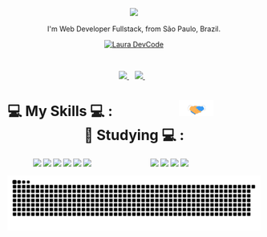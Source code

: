 <p align=center><img src="https://readme-typing-svg.herokuapp.com/?font=Fira+Code&lines=Olá+pessoal!+👋;Eu+sou+Laura+Beatriz!;ou+lauradevcode;Prazer+em+conhece-los!;🖥️💻&center=true&size=28"></p>
<p align='center'>
  I'm Web Developer Fullstack, from São Paulo, Brazil.
</p>

<p align="center">
<a href="https://github.com/lauradevcode">
<img src="https://c.tenor.com/3bTxZ4HdrysAAAAC/pixels-neon.gif" min-width="400px" max-width="400px" width="400px"  alt="Laura DevCode">

</p><br>

<p align='center'>

  <a href="https://www.linkedin.com/in/laurabeatrizlopes/">
    <img src="https://img.shields.io/badge/linkedin-%230077B5.svg?&style=for-the-badge&logo=linkedin&logoColor=white" />
  </a>&nbsp;&nbsp;

  <a href="https://www.instagram.com/lauraabeatrizsl/">
    <img src="https://img.shields.io/badge/instagram-%23E4405F.svg?&style=for-the-badge&logo=instagram&logoColor=white" />        
  </a>&nbsp;&nbsp;
  
</p>
  
<h1>  💻 My Skills 💻 :&nbsp;&nbsp;&nbsp;&nbsp;&nbsp;&nbsp;&nbsp;&nbsp;&nbsp;&nbsp;&nbsp;&nbsp;&nbsp;&nbsp;&nbsp;&nbsp;&nbsp;&nbsp;&nbsp; <img src="https://github.com/macagua/macagua/blob/master/assets/img/icons/handshake.gif" height="32px"/> &nbsp;&nbsp;&nbsp;&nbsp;&nbsp;&nbsp;&nbsp;&nbsp;&nbsp;&nbsp;&nbsp;&nbsp;&nbsp;&nbsp;&nbsp;&nbsp;&nbsp;&nbsp;&nbsp;&nbsp;&nbsp;&nbsp; 📖 Studying 💻 : </h1>
<div align="left">
  &nbsp;&nbsp;&nbsp;&nbsp;&nbsp;&nbsp;&nbsp;&nbsp;&nbsp;&nbsp;&nbsp;&nbsp;
  <img src="https://img.shields.io/badge/Bootstrap-563D7C?style=for-the-badge&logo=bootstrap&logoColor=white" height="25"/>
  <img src="https://img.shields.io/badge/JavaScript-323330?style=for-the-badge&logo=javascript&logoColor=F7DF1" height="25"/>
  <img src="![jQuery](https://img.shields.io/badge/jquery-%230769AD.svg?style=for-the-badge&logo=jquery&logoColor=white)" height="25"/>
  <img src="https://img.shields.io/badge/PHP-777BB4?style=for-the-badge&logo=php&logoColor=white" height="25"/> 
  <img src="https://img.shields.io/badge/MySQL-00000F?style=for-the-badge&logo=mysql&logoColor=white" height="25"/>
  <img src="https://img.shields.io/badge/Git-F05032?style=for-the-badge&logo=git&logoColor=white" height="25"/>
&nbsp;&nbsp;&nbsp;&nbsp;&nbsp;&nbsp;&nbsp;&nbsp;&nbsp;&nbsp;&nbsp;&nbsp;&nbsp;&nbsp;&nbsp;&nbsp;&nbsp;&nbsp;&nbsp;&nbsp;&nbsp;&nbsp;&nbsp;&nbsp;&nbsp;&nbsp;&nbsp;&nbsp;
  <img src="https://img.shields.io/badge/React-20232A?style=for-the-badge&logo=react&logoColor=61DAFB" height="25"/>
  <img src="![SASS](https://img.shields.io/badge/SASS-hotpink.svg?style=for-the-badge&logo=SASS&logoColor=white)" height="25"/> 
  <img src="![Adobe XD](https://img.shields.io/badge/Adobe%20XD-470137?style=for-the-badge&logo=Adobe%20XD&logoColor=#FF61F6)" height="25"/> 
  <img src="![Figma](https://img.shields.io/badge/figma-%23F24E1E.svg?style=for-the-badge&logo=figma&logoColor=white)" height="25"/> 
  
![Snake animation](https://github.com/lauradevcode/lauradevcode/blob/output/github-contribution-grid-snake.svg)

</p>
